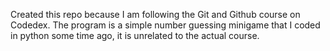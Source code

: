 Created this repo because I am following the Git and Github course on Codedex.
The program is a simple number guessing minigame that I coded in python some time ago, it is unrelated to the actual course.
